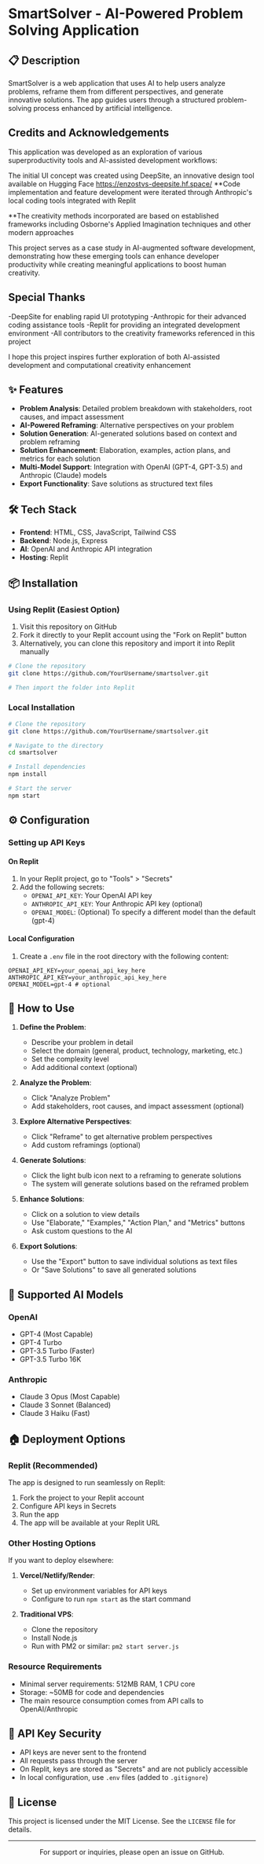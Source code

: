 # SmartSolver - AI-Powered Problem Solving Application


## 📋 Description

SmartSolver is a web application that uses AI to help users analyze problems, reframe them from different perspectives, and generate innovative solutions. The app guides users through a structured problem-solving process enhanced by artificial intelligence. 

## Credits and Acknowledgements

This application was developed as an exploration of various superproductivity tools and AI-assisted development workflows:

The initial UI concept was created using DeepSite, an innovative design tool available on Hugging Face https://enzostvs-deepsite.hf.space/
**Code implementation and feature development were iterated through Anthropic's local coding tools integrated with Replit

**The creativity methods incorporated are based on established frameworks including Osborne's Applied Imagination techniques and other modern approaches

This project serves as a case study in AI-augmented software development, demonstrating how these emerging tools can enhance developer productivity while creating meaningful applications to boost human creativity.

## Special Thanks

-DeepSite for enabling rapid UI prototyping
-Anthropic for their advanced coding assistance tools
-Replit for providing an integrated development environment
-All contributors to the creativity frameworks referenced in this project

I hope this project inspires further exploration of both AI-assisted development and computational creativity enhancement

## ✨ Features

- **Problem Analysis**: Detailed problem breakdown with stakeholders, root causes, and impact assessment
- **AI-Powered Reframing**: Alternative perspectives on your problem
- **Solution Generation**: AI-generated solutions based on context and problem reframing
- **Solution Enhancement**: Elaboration, examples, action plans, and metrics for each solution
- **Multi-Model Support**: Integration with OpenAI (GPT-4, GPT-3.5) and Anthropic (Claude) models
- **Export Functionality**: Save solutions as structured text files

## 🛠️ Tech Stack

- **Frontend**: HTML, CSS, JavaScript, Tailwind CSS
- **Backend**: Node.js, Express
- **AI**: OpenAI and Anthropic API integration
- **Hosting**: Replit

## 📦 Installation

### Using Replit (Easiest Option)

1. Visit this repository on GitHub
2. Fork it directly to your Replit account using the "Fork on Replit" button
3. Alternatively, you can clone this repository and import it into Replit manually

```bash
# Clone the repository
git clone https://github.com/YourUsername/smartsolver.git

# Then import the folder into Replit
```

### Local Installation

```bash
# Clone the repository
git clone https://github.com/YourUsername/smartsolver.git

# Navigate to the directory
cd smartsolver

# Install dependencies
npm install

# Start the server
npm start
```

## ⚙️ Configuration

### Setting up API Keys

#### On Replit
1. In your Replit project, go to "Tools" > "Secrets"
2. Add the following secrets:
   - `OPENAI_API_KEY`: Your OpenAI API key
   - `ANTHROPIC_API_KEY`: Your Anthropic API key (optional)
   - `OPENAI_MODEL`: (Optional) To specify a different model than the default (gpt-4)

#### Local Configuration
1. Create a `.env` file in the root directory with the following content:
```
OPENAI_API_KEY=your_openai_api_key_here
ANTHROPIC_API_KEY=your_anthropic_api_key_here
OPENAI_MODEL=gpt-4 # optional
```

## 🧠 How to Use

1. **Define the Problem**:
   - Describe your problem in detail
   - Select the domain (general, product, technology, marketing, etc.)
   - Set the complexity level
   - Add additional context (optional)

2. **Analyze the Problem**:
   - Click "Analyze Problem"
   - Add stakeholders, root causes, and impact assessment (optional)

3. **Explore Alternative Perspectives**:
   - Click "Reframe" to get alternative problem perspectives
   - Add custom reframings (optional)

4. **Generate Solutions**:
   - Click the light bulb icon next to a reframing to generate solutions
   - The system will generate solutions based on the reframed problem

5. **Enhance Solutions**:
   - Click on a solution to view details
   - Use "Elaborate," "Examples," "Action Plan," and "Metrics" buttons
   - Ask custom questions to the AI

6. **Export Solutions**:
   - Use the "Export" button to save individual solutions as text files
   - Or "Save Solutions" to save all generated solutions

## 🔄 Supported AI Models

### OpenAI
- GPT-4 (Most Capable)
- GPT-4 Turbo
- GPT-3.5 Turbo (Faster)
- GPT-3.5 Turbo 16K

### Anthropic
- Claude 3 Opus (Most Capable)
- Claude 3 Sonnet (Balanced)
- Claude 3 Haiku (Fast)

## 🏠 Deployment Options

### Replit (Recommended)
The app is designed to run seamlessly on Replit:
1. Fork the project to your Replit account
2. Configure API keys in Secrets
3. Run the app
4. The app will be available at your Replit URL

### Other Hosting Options
If you want to deploy elsewhere:

1. **Vercel/Netlify/Render**:
   - Set up environment variables for API keys
   - Configure to run `npm start` as the start command

2. **Traditional VPS**:
   - Clone the repository
   - Install Node.js
   - Run with PM2 or similar: `pm2 start server.js`

### Resource Requirements
- Minimal server requirements: 512MB RAM, 1 CPU core
- Storage: ~50MB for code and dependencies
- The main resource consumption comes from API calls to OpenAI/Anthropic

## 🔐 API Key Security

- API keys are never sent to the frontend
- All requests pass through the server
- On Replit, keys are stored as "Secrets" and are not publicly accessible
- In local configuration, use `.env` files (added to `.gitignore`)

## 📜 License

This project is licensed under the MIT License. See the `LICENSE` file for details.

---

<p align="center">
  For support or inquiries, please open an issue on GitHub.
</p>
